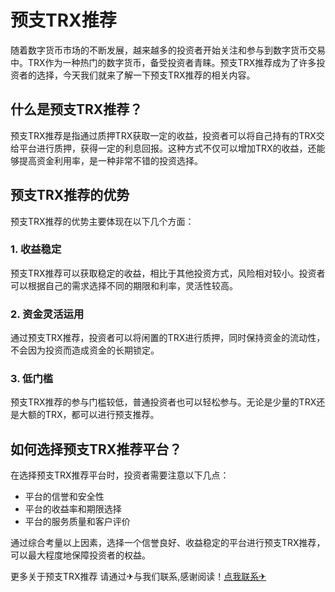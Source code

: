 # 预支TRX推荐

随着数字货币市场的不断发展，越来越多的投资者开始关注和参与到数字货币交易中。TRX作为一种热门的数字货币，备受投资者青睐。预支TRX推荐成为了许多投资者的选择，今天我们就来了解一下预支TRX推荐的相关内容。

## 什么是预支TRX推荐？

预支TRX推荐是指通过质押TRX获取一定的收益，投资者可以将自己持有的TRX交给平台进行质押，获得一定的利息回报。这种方式不仅可以增加TRX的收益，还能够提高资金利用率，是一种非常不错的投资选择。

## 预支TRX推荐的优势

预支TRX推荐的优势主要体现在以下几个方面：

### 1. 收益稳定

预支TRX推荐可以获取稳定的收益，相比于其他投资方式，风险相对较小。投资者可以根据自己的需求选择不同的期限和利率，灵活性较高。

### 2. 资金灵活运用

通过预支TRX推荐，投资者可以将闲置的TRX进行质押，同时保持资金的流动性，不会因为投资而造成资金的长期锁定。

### 3. 低门槛

预支TRX推荐的参与门槛较低，普通投资者也可以轻松参与。无论是少量的TRX还是大额的TRX，都可以进行预支推荐。

## 如何选择预支TRX推荐平台？

在选择预支TRX推荐平台时，投资者需要注意以下几点：

- 平台的信誉和安全性
- 平台的收益率和期限选择
- 平台的服务质量和客户评价

通过综合考量以上因素，选择一个信誉良好、收益稳定的平台进行预支TRX推荐，可以最大程度地保障投资者的权益。

更多关于预支TRX推荐 请通过✈与我们联系,感谢阅读！[点我联系✈](https://my.G208.com)